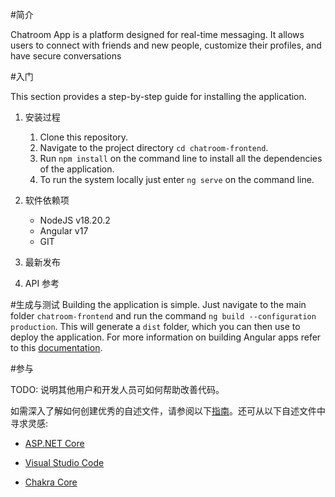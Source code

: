 #简介

Chatroom App is a platform designed for real-time messaging. It allows users to connect with friends and new people, customize their profiles, and have secure conversations

  

#入门

This section provides a step-by-step guide for installing the application.

1. 安装过程
	1. Clone this repository.
	2. Navigate to the project directory `cd chatroom-frontend`.
	3. Run `npm install` on the command line to install all the dependencies of the application.
	4. To run the system locally just enter `ng serve` on the command line.
2. 软件依赖项
	- NodeJS v18.20.2
	- Angular v17
	- GIT
3. 最新发布

4. API 参考

  

#生成与测试
Building the application is simple. Just navigate to the main folder `chatroom-frontend` and run the command `ng build --configuration production`. This will generate a `dist` folder, which you can then use to deploy the application.
For more information on building Angular apps refer to this [documentation](https://v17.angular.io/guide/build).
  

#参与

TODO: 说明其他用户和开发人员可如何帮助改善代码。

  

如需深入了解如何创建优秀的自述文件，请参阅以下[指南](https://docs.microsoft.com/en-us/azure/devops/repos/git/create-a-readme?view=azure-devops)。还可从以下自述文件中寻求灵感:

- [ASP.NET Core](https://github.com/aspnet/Home)

- [Visual Studio Code](https://github.com/Microsoft/vscode)

- [Chakra Core](https://github.com/Microsoft/ChakraCore)